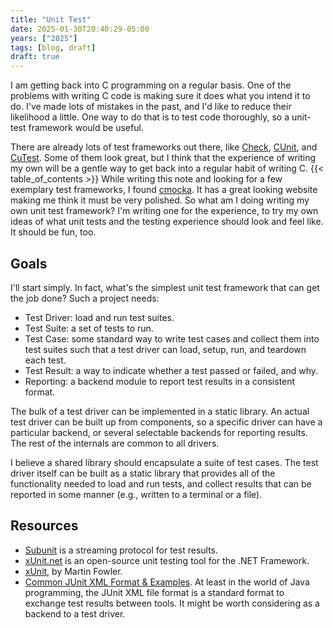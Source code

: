```yaml
---
title: "Unit Test"
date: 2025-01-30T20:40:29-05:00
years: ["2025"]
tags: [blog, draft]
draft: true
---
```

I am getting back into C programming on a regular basis. One of the problems with writing C code is making sure it does what you intend it to do. I've made lots of mistakes in the past, and I'd like to reduce their likelihood a little. One way to do that is to test code thoroughly, so a unit-test framework would be useful.
<!--more-->
There are already lots of test frameworks out there, like [Check](https://libcheck.github.io/check/), [CUnit](https://cunit.sourceforge.net/), and [CuTest](https://cutest.sourceforge.net/). Some of them look great, but I think that the experience of writing my own will be a gentle way to get back into a regular habit of writing C.
{{< table_of_contents >}}
While writing this note and looking for a few exemplary test frameworks, I found [cmocka](https://cmocka.org/). It has a great looking website making me think it must be very polished. So what am I doing writing my own unit test framework? I'm writing one for the experience, to try my own ideas of what unit tests and the testing experience should look and feel like. It should be fun, too.

## Goals
I'll start simply. In fact, what's the simplest unit test framework that can get the job done? Such a project needs:

- Test Driver: load and run test suites.
- Test Suite: a set of tests to run.
- Test Case: some standard way to write test cases and collect them into test suites such that a test driver can load, setup, run, and teardown each test.
- Test Result: a way to indicate whether a test passed or failed, and why.
- Reporting: a backend module to report test results in a consistent format.

The bulk of a test driver can be implemented in a static library. An actual test driver can be built up from components, so a specific driver can have a particular backend, or several selectable backends for reporting results. The rest of the internals are common to all drivers.

I believe a shared library should encapsulate a suite of test cases. The test driver itself can be built as a static library that provides all of the functionality needed to load and run tests, and collect results that can be reported in some manner (e.g., written to a terminal or a file).

## Resources

- [Subunit](https://github.com/testing-cabal/subunit) is a streaming protocol for test results.
- [xUnit.net](https://xunit.net/) is an open-source unit testing tool for the .NET Framework.
- [xUnit](https://www.martinfowler.com/bliki/Xunit.html), by Martin Fowler.
- [Common JUnit XML Format & Examples](https://github.com/testmoapp/junitxml). At least in the world of Java programming, the JUnit XML file format is a standard format to exchange test results between tools. It might be worth considering as a backend to a test driver.
